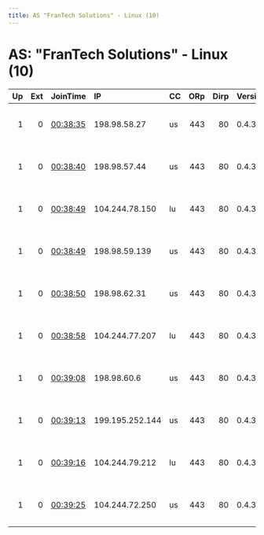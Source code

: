 ```yaml
---
title: AS "FranTech Solutions" - Linux (10)
---
```


# AS: "FranTech Solutions" - Linux (10)

|   Up |   Ext | JoinTime                                                                                            | IP              | CC   |   ORp |   Dirp | Version   | Contact                   | Nickname   |   eFamMembers |
|-----:|------:|:----------------------------------------------------------------------------------------------------|:----------------|:-----|------:|-------:|:----------|:--------------------------|:-----------|--------------:|
|    1 |     0 | [00:38:35](https://metrics.torproject.org/rs.html#details/97C81FCA70DCA4D940B72ED567804D4769C0DD8F) | 198.98.58.27    | us   |   443 |     80 | 0.4.3.5   | 0x60x60x6 at protonmail d | leviathan  |             8 |
|    1 |     0 | [00:38:40](https://metrics.torproject.org/rs.html#details/3F105553F69DF613DD2531C522E1F6B4FAC8B749) | 198.98.57.44    | us   |   443 |     80 | 0.4.3.5   | 0x60x60x6 at protonmail d | volac      |             8 |
|    1 |     0 | [00:38:49](https://metrics.torproject.org/rs.html#details/2B145CBFDB297E731D75089DA94916D59CB44713) | 104.244.78.150  | lu   |   443 |     80 | 0.4.3.5   | 0x60x60x6 at protonmail d | sorath     |             9 |
|    1 |     0 | [00:38:49](https://metrics.torproject.org/rs.html#details/78820151BE366F8ED8D90BE33FEC8E38F02AC2AB) | 198.98.59.139   | us   |   443 |     80 | 0.4.3.5   | 0x60x60x6 at protonmail d | moloch     |             8 |
|    1 |     0 | [00:38:50](https://metrics.torproject.org/rs.html#details/7315C77E76DD8324D87761D23E6D831741D266C9) | 198.98.62.31    | us   |   443 |     80 | 0.4.3.5   | 0x60x60x6 at protonmail d | ingluma    |             9 |
|    1 |     0 | [00:38:58](https://metrics.torproject.org/rs.html#details/54ADE40E121BC78E481F762D4FD9C9067AE1A392) | 104.244.77.207  | lu   |   443 |     80 | 0.4.3.5   | 0x60x60x6 at protonmail d | yipon      |            10 |
|    1 |     0 | [00:39:08](https://metrics.torproject.org/rs.html#details/B17371958B69FCCF77F392B4FC1B0AB7C562FB01) | 198.98.60.6     | us   |   443 |     80 | 0.4.3.5   | 0x60x60x6 at protonmail d | malfador   |             8 |
|    1 |     0 | [00:39:13](https://metrics.torproject.org/rs.html#details/B807705AA31E74B80AFC93BFF5FE08BB55DF05F8) | 199.195.252.144 | us   |   443 |     80 | 0.4.3.5   | 0x60x60x6 at protonmail d | azazel     |             6 |
|    1 |     0 | [00:39:16](https://metrics.torproject.org/rs.html#details/18D0555AF7D7BAEF0B3631DE351500EBDEFD8104) | 104.244.79.212  | lu   |   443 |     80 | 0.4.3.5   | 0x60x60x6 at protonmail d | belial     |             4 |
|    1 |     0 | [00:39:25](https://metrics.torproject.org/rs.html#details/2CCA2D9C82202AAD18C15B8E2BF1D61815604B12) | 104.244.72.250  | us   |   443 |     80 | 0.4.3.5   | 0x60x60x6 at protonmail d | deber      |             2 |
